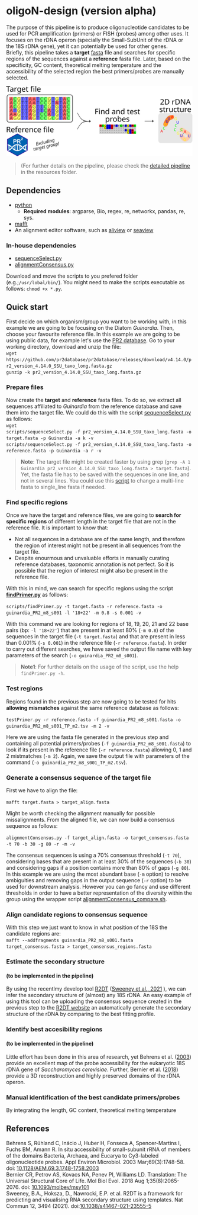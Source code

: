 # oligoN-design (version alpha)
  
The purpose of this pipeline is to produce oligonucleotide candidates to be used for PCR amplification (primers) or FISH (probes) among other uses. It focuses on the rDNA operon (specially the Small-SubUnit of the rDNA or the 18S rDNA gene), yet it can potentially be used for other genes.  
Briefly, this pipeline takes a **target** [fasta](https://en.wikipedia.org/wiki/FASTA) file and searches for specific regions of the sequences against a **reference** fasta file. Later, based on the specificity, GC content, theoretical melting temperature and the accessibility of the selected region the best primers/probes are manually selected.  
  
![brief_pipeline](/resources/bioinfo_pipeline_ppt.png)  
  
>(For further details on the pipeline, please check the [detailed pipeline](/resources/bioinfo_pipeline.pdf) in the resources folder.  
  
## Dependencies  
- [python](https://www.python.org/)  
    -   **Required modules**: argparse, Bio, regex, re, networkx, pandas, re, sys.  
- [mafft](https://mafft.cbrc.jp/alignment/software/)  
- An alignment editor software, such as [aliview](https://ormbunkar.se/aliview/) or [seaview](http://doua.prabi.fr/software/seaview)  
### In-house dependencies
- [sequenceSelect.py](https://github.com/MiguelMSandin/fasta-functions/tree/main/scripts/sequenceSelect.py)  
- [alignmentConsensus.py](https://github.com/MiguelMSandin/fasta-functions/tree/main/scripts/alignmentConsensus.py)  
  
Download and move the scripts to you prefered folder (e.g.;`/usr/lobal/bin/`). You might need to make the scripts executable as follows: `chmod +x *.py`.
  
## Quick start  
First decide on which organism/group you want to be working with, in this example we are going to be focusing on the Diatom *Guinardia*. Then, choose your favourite reference file. In this example we are going to be using public data, for example let's use the [PR2 database](https://pr2-database.org/). Go to your working directory, download and unzip the file:  
`wget https://github.com/pr2database/pr2database/releases/download/v4.14.0/pr2_version_4.14.0_SSU_taxo_long.fasta.gz`  
`gunzip -k pr2_version_4.14.0_SSU_taxo_long.fasta.gz`  

### Prepare files
Now create the **target** and **reference** fasta files. To do so, we extract all sequences affiliated to *Guinardia* from the reference database and save them into the target file. We could do this with the script [sequenceSelect.py](https://github.com/MiguelMSandin/fasta-functions/tree/main/scripts/sequenceSelect.py) as follows:  
`wget `  
`scripts/sequenceSelect.py -f pr2_version_4.14.0_SSU_taxo_long.fasta -o target.fasta -p Guinardia -a k -v`  
`scripts/sequenceSelect.py -f pr2_version_4.14.0_SSU_taxo_long.fasta -o reference.fasta -p Guinardia -a r -v`  
  
>**Note**: The target file might be created faster by using grep (`grep -A 1 Guinardia pr2_version_4.14.0_SSU_taxo_long.fasta > target.fasta`). Yet, the fasta file has to be saved with the sequences in one line, and not in several lines. You could use this [script](https://github.com/MiguelMSandin/fasta-functions/tree/main/scripts/multi2linefasta.py) to change a multi-line fasta to single_line fasta if needed.  

### Find specific regions  
Once we have the target and reference files, we are going to **search for specific regions** of different length in the target file that are not in the reference file. It is important to know that:  
- Not all sequences in a database are of the same length, and therefore the region of interest might not be present in all sequences from the target file.
- Despite enourmous and unvaluable efforts in manually curating reference databases, taxonomic annotation is not perfect. So it is possible that the region of interest might also be present in the reference file.  
  
With this in mind, we can search for specific regions using the script **[findPrimer.py](https://github.com/MiguelMSandin/oligoN-design/tree/main/scripts/findPrimer.py)** as follows:  
  
`scripts/findPrimer.py -t target.fasta -r reference.fasta -o guinardia_PR2_m8_s001 -l '18+22' -m 0.8 -s 0.001 -v`  
  
With this command we are looking for regions of 18, 19, 20, 21 and 22 base pairs (bp: `-l '18+22'`) that are present in at least 80% (`-m 0.8`) of the sequences in the target file (`-t target.fasta`) and that are present in less than 0.001% (`-s 0.001`) in the reference file (`-r reference.fasta`). In order to carry out different searches, we have saved the output file name with key parameters of the search (`-o guinardia_PR2_m8_s001`).  
  
>**Note1**: For further details on the usage of the script, use the help `findPrimer.py -h`.  

### Test regions
Regions found in the previous step are now going to be tested for hits **allowing mismatches** against the same reference database as follows:  
  
`testPrimer.py -r reference.fasta -f guinardia_PR2_m8_s001.fasta -o guinardia_PR2_m8_s001_TP_m2.tsv -m 2 -v`  
  
Here we are using the fasta file generated in the previous step and containing all potential primers/probes (`-f guinardia_PR2_m8_s001.fasta`) to look if its present in the reference file (`-r reference.fasta`) allowing 0, 1 and 2 mistmatches (`-m 2`). Again, we save the output file with parameters of the command (`-o guinardia_PR2_m8_s001_TP_m2.tsv`).
  
### Generate a consensus sequence of the target file
First we have to align the file:  
  
`mafft target.fasta > target_align.fasta`  
  
Might be worth checking the alignment manually for possible missalignments. From the aligned file, we can now build a consensus sequence as follows:  

`alignmentConsensus.py -f target_align.fasta -o target_consensus.fasta -t 70 -b 30 -g 80 -r -m -v`  
  
The consensus sequences is using a 70% consensus threshold (`-t 70`), considering bases that are present in at least 30% of the sequences (`-b 30`) and considering gaps if a position contains more than 80% of gaps (`-g 80`). In this example we are using the most abundant base (`-m` option) to resolve ambiguities and removing gaps in the output sequence (`-r` option) to be used for downstream analysis. However you can go fancy and use different thresholds in order to have a better representation of the diversity within the group using the wrapper script [alignmentConsensus_compare.sh](https://github.com/MiguelMSandin/oligoN-design/tree/main/scripts/wrappers/alignmentConsensus_compare.sh).  

### Align candidate regions to consensus sequence
With this step we just want to know in what position of the 18S the candidate regions are:  
`mafft --addfragments guinardia_PR2_m8_s001.fasta target_consensus.fasta > target_consensus_regions.fasta`

### Estimate the secondary structure
#### (to be implemented in the pipeline)
By using the recentlmy develop tool [R2DT](https://github.com/rnacentral/R2DT) ([Sweeney et al., 2021](https://www.nature.com/articles/s41467-021-23555-5#citeas) ), we can infer the secondary structure of (almost) any 18S rDNA. An easy example of using this tool can be uploading the consensus sequence created in the previous step to the [R2DT website](https://rnacentral.org/r2dt) an automatically generate the secondary structure of the rDNA by comparing to the best fitting profile.  

### Identify best accesibility regions
#### (to be implemented in the pipeline)
Little effort has been done in this area of research, yet Behrens et al. ([2003](https://journals.asm.org/doi/10.1128/AEM.69.3.1748-1758.2003)) provide an excellent map of the probe accessibility for the eukaryotic 18S rDNA gene of *Saccharomyces cerevisiae*. Further, Bernier et al. ([2018](https://academic.oup.com/mbe/article/35/8/2065/5000151)) provide a 3D reconstruction and highly preserved domains of the rDNA operon.  

### Manual identification of the best candidate primers/probes
By integrating the length, GC content, theoretical melting temperature 

## References
Behrens S, Rühland C, Inácio J, Huber H, Fonseca A, Spencer-Martins I, Fuchs BM, Amann R. In situ accessibility of small-subunit rRNA of members of the domains Bacteria, Archaea, and Eucarya to Cy3-labeled oligonucleotide probes. Appl Environ Microbiol. 2003 Mar;69(3):1748-58. doi: [10.1128/AEM.69.3.1748-1758.2003](https://journals.asm.org/doi/10.1128/AEM.69.3.1748-1758.2003)  
Bernier CR, Petrov AS, Kovacs NA, Penev PI, Williams LD. Translation: The Universal Structural Core of Life. Mol Biol Evol. 2018 Aug 1;35(8):2065-2076. doi: [10.1093/molbev/msy101](https://academic.oup.com/mbe/article/35/8/2065/5000151)  
Sweeney, B.A., Hoksza, D., Nawrocki, E.P. et al. R2DT is a framework for predicting and visualising RNA secondary structure using templates. Nat Commun 12, 3494 (2021). doi:[10.1038/s41467-021-23555-5](https://www.nature.com/articles/s41467-021-23555-5#citeas)  
